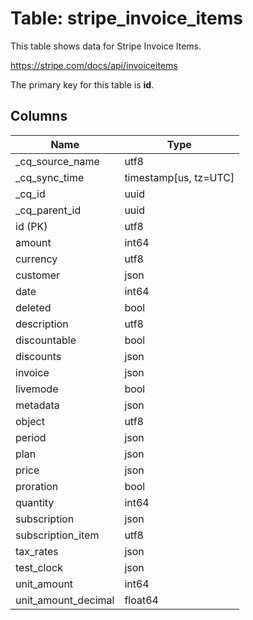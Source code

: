 # Table: stripe_invoice_items

This table shows data for Stripe Invoice Items.

https://stripe.com/docs/api/invoiceitems

The primary key for this table is **id**.

## Columns

| Name          | Type          |
| ------------- | ------------- |
|_cq_source_name|utf8|
|_cq_sync_time|timestamp[us, tz=UTC]|
|_cq_id|uuid|
|_cq_parent_id|uuid|
|id (PK)|utf8|
|amount|int64|
|currency|utf8|
|customer|json|
|date|int64|
|deleted|bool|
|description|utf8|
|discountable|bool|
|discounts|json|
|invoice|json|
|livemode|bool|
|metadata|json|
|object|utf8|
|period|json|
|plan|json|
|price|json|
|proration|bool|
|quantity|int64|
|subscription|json|
|subscription_item|utf8|
|tax_rates|json|
|test_clock|json|
|unit_amount|int64|
|unit_amount_decimal|float64|